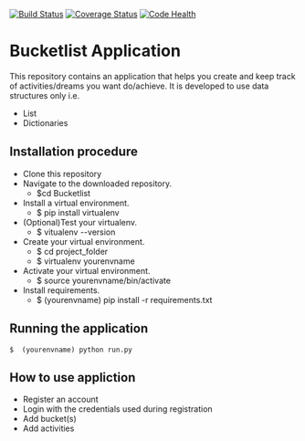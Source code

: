 [![Build Status](https://travis-ci.org/Chris-Maina/Bucketlist.svg?branch=develop)](https://travis-ci.org/Chris-Maina/Bucketlist)             <a href='https://coveralls.io/github/Chris-Maina/Bucketlist'><img src='https://coveralls.io/repos/github/Chris-Maina/Bucketlist/badge.svg' alt='Coverage Status' /></a>
[![Code Health](https://landscape.io/github/Chris-Maina/Bucketlist/develop/landscape.svg?style=flat)](https://landscape.io/github/Chris-Maina/Bucketlist/develop)



# Bucketlist Application
This repository contains an application that helps you create and keep track of activities/dreams you want do/achieve. It is 
developed to use data structures only i.e. 
  
  * List
  * Dictionaries
  
## Installation procedure
* Clone this repository
* Navigate to the downloaded repository. 
   * $cd Bucketlist
* Install a virtual environment. 
   * $ pip install virtualenv
* (Optional)Test your virtualenv.
   * $ vitualenv --version
* Create your virtual environment.
   * $ cd project_folder
   * $ virtualenv yourenvname
* Activate your virtual environment.
   * $ source yourenvname/bin/activate
* Install requirements.
   * $ (yourenvname) pip install -r requirements.txt
    
## Running the application
    $  (yourenvname) python run.py
## How to use appliction
* Register an account
* Login with the credentials used during registration
* Add bucket(s)
* Add activities
